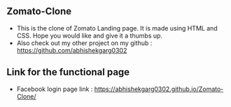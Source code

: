 ## Zomato-Clone
- This is the clone of Zomato Landing page. It is made using HTML and CSS. Hope you would like and give it a thumbs up.
- Also check out my other project on my github : https://github.com/abhishekgarg0302
## Link for the functional page
- Facebook login page link : https://abhishekgarg0302.github.io/Zomato-Clone/

